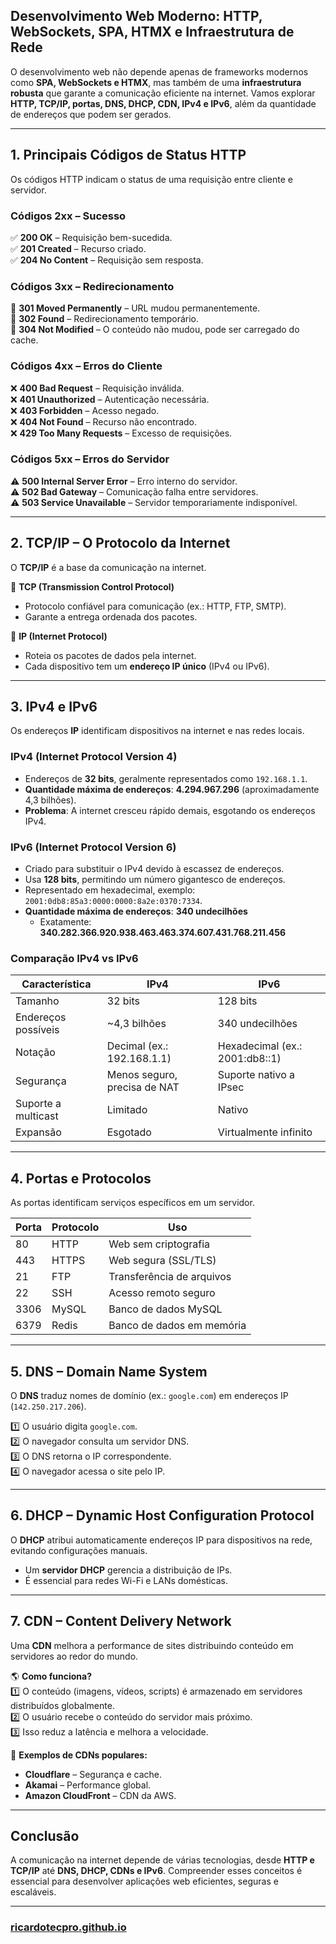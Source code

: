 ## **Desenvolvimento Web Moderno: HTTP, WebSockets, SPA, HTMX e Infraestrutura de Rede**

O desenvolvimento web não depende apenas de frameworks modernos como **SPA, WebSockets e HTMX**, mas também de uma **infraestrutura robusta** que garante a comunicação eficiente na internet. Vamos explorar **HTTP, TCP/IP, portas, DNS, DHCP, CDN, IPv4 e IPv6**, além da quantidade de endereços que podem ser gerados.

---

## **1. Principais Códigos de Status HTTP**

Os códigos HTTP indicam o status de uma requisição entre cliente e servidor.

### **Códigos 2xx – Sucesso**

✅ **200 OK** – Requisição bem-sucedida.  
✅ **201 Created** – Recurso criado.  
✅ **204 No Content** – Requisição sem resposta.

### **Códigos 3xx – Redirecionamento**

🔁 **301 Moved Permanently** – URL mudou permanentemente.  
🔁 **302 Found** – Redirecionamento temporário.  
🔁 **304 Not Modified** – O conteúdo não mudou, pode ser carregado do cache.

### **Códigos 4xx – Erros do Cliente**

❌ **400 Bad Request** – Requisição inválida.  
❌ **401 Unauthorized** – Autenticação necessária.  
❌ **403 Forbidden** – Acesso negado.  
❌ **404 Not Found** – Recurso não encontrado.  
❌ **429 Too Many Requests** – Excesso de requisições.

### **Códigos 5xx – Erros do Servidor**

⚠️ **500 Internal Server Error** – Erro interno do servidor.  
⚠️ **502 Bad Gateway** – Comunicação falha entre servidores.  
⚠️ **503 Service Unavailable** – Servidor temporariamente indisponível.

---

## **2. TCP/IP – O Protocolo da Internet**

O **TCP/IP** é a base da comunicação na internet.

🔹 **TCP (Transmission Control Protocol)**

- Protocolo confiável para comunicação (ex.: HTTP, FTP, SMTP).
- Garante a entrega ordenada dos pacotes.

🔹 **IP (Internet Protocol)**

- Roteia os pacotes de dados pela internet.
- Cada dispositivo tem um **endereço IP único** (IPv4 ou IPv6).

---

## **3. IPv4 e IPv6**

Os endereços **IP** identificam dispositivos na internet e nas redes locais.

### **IPv4 (Internet Protocol Version 4)**

- Endereços de **32 bits**, geralmente representados como `192.168.1.1`.
- **Quantidade máxima de endereços**: **4.294.967.296** (aproximadamente 4,3 bilhões).
- **Problema**: A internet cresceu rápido demais, esgotando os endereços IPv4.

### **IPv6 (Internet Protocol Version 6)**

- Criado para substituir o IPv4 devido à escassez de endereços.
- Usa **128 bits**, permitindo um número gigantesco de endereços.
- Representado em hexadecimal, exemplo: `2001:0db8:85a3:0000:0000:8a2e:0370:7334`.
- **Quantidade máxima de endereços**: **340 undecilhões**
    - Exatamente: **340.282.366.920.938.463.463.374.607.431.768.211.456**

### **Comparação IPv4 vs IPv6**

|Característica|IPv4|IPv6|
|---|---|---|
|Tamanho|32 bits|128 bits|
|Endereços possíveis|~4,3 bilhões|340 undecilhões|
|Notação|Decimal (ex.: 192.168.1.1)|Hexadecimal (ex.: 2001:db8::1)|
|Segurança|Menos seguro, precisa de NAT|Suporte nativo a IPsec|
|Suporte a multicast|Limitado|Nativo|
|Expansão|Esgotado|Virtualmente infinito|

---

## **4. Portas e Protocolos**

As portas identificam serviços específicos em um servidor.

|Porta|Protocolo|Uso|
|---|---|---|
|80|HTTP|Web sem criptografia|
|443|HTTPS|Web segura (SSL/TLS)|
|21|FTP|Transferência de arquivos|
|22|SSH|Acesso remoto seguro|
|3306|MySQL|Banco de dados MySQL|
|6379|Redis|Banco de dados em memória|

---

## **5. DNS – Domain Name System**

O **DNS** traduz nomes de domínio (ex.: `google.com`) em endereços IP (`142.250.217.206`).

1️⃣ O usuário digita `google.com`.  
2️⃣ O navegador consulta um servidor DNS.  
3️⃣ O DNS retorna o IP correspondente.  
4️⃣ O navegador acessa o site pelo IP.

---

## **6. DHCP – Dynamic Host Configuration Protocol**

O **DHCP** atribui automaticamente endereços IP para dispositivos na rede, evitando configurações manuais.

- Um **servidor DHCP** gerencia a distribuição de IPs.
- É essencial para redes Wi-Fi e LANs domésticas.

---

## **7. CDN – Content Delivery Network**

Uma **CDN** melhora a performance de sites distribuindo conteúdo em servidores ao redor do mundo.

🌎 **Como funciona?**  
1️⃣ O conteúdo (imagens, vídeos, scripts) é armazenado em servidores distribuídos globalmente.  
2️⃣ O usuário recebe o conteúdo do servidor mais próximo.  
3️⃣ Isso reduz a latência e melhora a velocidade.

🔹 **Exemplos de CDNs populares:**

- **Cloudflare** – Segurança e cache.
- **Akamai** – Performance global.
- **Amazon CloudFront** – CDN da AWS.

---

## **Conclusão**

A comunicação na internet depende de várias tecnologias, desde **HTTP e TCP/IP** até **DNS, DHCP, CDNs e IPv6**. Compreender esses conceitos é essencial para desenvolver aplicações web eficientes, seguras e escaláveis.


---

### [ricardotecpro.github.io](https://ricardotecpro.github.io/)
